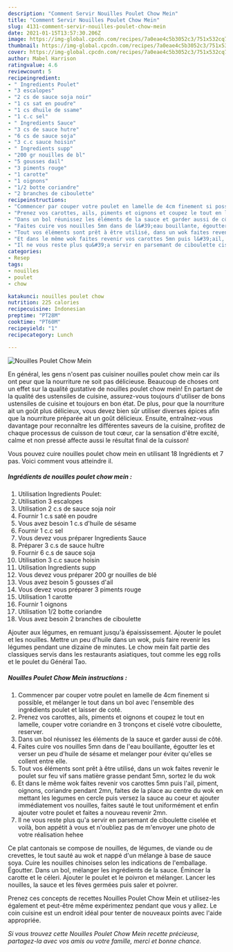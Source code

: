 ```yaml
---
description: "Comment Servir Nouilles Poulet Chow Mein"
title: "Comment Servir Nouilles Poulet Chow Mein"
slug: 4131-comment-servir-nouilles-poulet-chow-mein
date: 2021-01-15T13:57:30.206Z
image: https://img-global.cpcdn.com/recipes/7a0eae4c5b3052c3/751x532cq70/nouilles-poulet-chow-mein-photo-principale-de-la-recette.jpg
thumbnail: https://img-global.cpcdn.com/recipes/7a0eae4c5b3052c3/751x532cq70/nouilles-poulet-chow-mein-photo-principale-de-la-recette.jpg
cover: https://img-global.cpcdn.com/recipes/7a0eae4c5b3052c3/751x532cq70/nouilles-poulet-chow-mein-photo-principale-de-la-recette.jpg
author: Mabel Harrison
ratingvalue: 4.6
reviewcount: 5
recipeingredient:
- " Ingredients Poulet"
- "3 escalopes"
- "2 cs de sauce soja noir"
- "1 cs sat en poudre"
- "1 cs dhuile de ssame"
- "1 c.c sel"
- " Ingredients Sauce"
- "3 cs de sauce hutre"
- "6 cs de sauce soja"
- "3 c.c sauce hoisin"
- " Ingredients supp"
- "200 gr nouilles de bl"
- "5 gousses dail"
- "3 piments rouge"
- "1 carotte"
- "1 oignons"
- "1/2 botte coriandre"
- "2 branches de ciboulette"
recipeinstructions:
- "Commencer par couper votre poulet en lamelle de 4cm finement si possible, et mélanger le tout dans un bol avec l&#39;ensemble des ingrédients poulet et laisser de coté."
- "Prenez vos carottes, ails, piments et oignons et coupez le tout en lamelle, couper votre coriandre en 3 tronçons et ciselé votre ciboulette, reserver."
- "Dans un bol réunissez les éléments de la sauce et garder aussi de côté."
- "Faites cuire vos nouilles 5mn dans de l&#39;eau bouillante, égoutter les et verser un peu d&#39;huile de sésame et melanger pour éviter qu&#39;elles se collent entre elle."
- "Tout vos éléments sont prêt à être utilisé, dans un wok faites revenir le poulet sur feu vif sans matière grasse pendant 5mn, sortez le du wok"
- "Et dans le même wok faites revenir vos carottes 5mn puis l&#39;ail, piment, oignons, coriandre pendant 2mn, faites de la place au centre du wok en mettant les legumes en cercle puis versez la sauce au coeur et ajouter immédiatement vos nouilles, faites sauté le tout uniformément et enfin ajouter votre poulet et faites a nouveau revenir 2mn."
- "Il ne vous reste plus qu&#39;a servir en parsemant de ciboulette ciselée et voilà, bon appétit à vous et n&#39;oubliez pas de m&#39;envoyer une photo de votre réalisation hehee"
categories:
- Resep
tags:
- nouilles
- poulet
- chow

katakunci: nouilles poulet chow 
nutrition: 225 calories
recipecuisine: Indonesian
preptime: "PT28M"
cooktime: "PT60M"
recipeyield: "1"
recipecategory: Lunch

---
```



![Nouilles Poulet Chow Mein](https://img-global.cpcdn.com/recipes/7a0eae4c5b3052c3/751x532cq70/nouilles-poulet-chow-mein-photo-principale-de-la-recette.jpg)

En général, les gens n'osent pas cuisiner nouilles poulet chow mein car ils ont peur que la nourriture ne soit pas délicieuse. Beaucoup de choses ont un effet sur la qualité gustative de nouilles poulet chow mein! En partant de la qualité des ustensiles de cuisine, assurez-vous toujours d'utiliser de bons ustensiles de cuisine et toujours en bon état. De plus, pour que la nourriture ait un goût plus délicieux, vous devez bien sûr utiliser diverses épices afin que la nourriture préparée ait un goût délicieux. Ensuite, entraînez-vous davantage pour reconnaître les différentes saveurs de la cuisine, profitez de chaque processus de cuisson de tout cœur, car la sensation d'être excité, calme et non pressé affecte aussi le résultat final de la cuisson!

<!--inarticleads1-->

Vous pouvez cuire nouilles poulet chow mein en utilisant 18 Ingrédients et 7 pas. Voici comment vous atteindre il.

##### Ingrédients de nouilles poulet chow mein :

1. Utilisation  Ingredients Poulet:
1. Utilisation 3 escalopes
1. Utilisation 2 c.s de sauce soja noir
1. Fournir 1 c.s saté en poudre
1. Vous avez besoin 1 c.s d&#39;huile de sésame
1. Fournir 1 c.c sel
1. Vous devez vous préparer  Ingredients Sauce
1. Préparer 3 c.s de sauce huître
1. Fournir 6 c.s de sauce soja
1. Utilisation 3 c.c sauce hoisin
1. Utilisation  Ingredients supp
1. Vous devez vous préparer 200 gr nouilles de blé
1. Vous avez besoin 5 gousses d&#39;ail
1. Vous devez vous préparer 3 piments rouge
1. Utilisation 1 carotte
1. Fournir 1 oignons
1. Utilisation 1/2 botte coriandre
1. Vous avez besoin 2 branches de ciboulette


Ajouter aux légumes, en remuant jusqu&#39;à épaississement. Ajouter le poulet et les nouilles. Mettre un peu d&#39;huile dans un wok, puis faire revenir les légumes pendant une dizaine de minutes. Le chow mein fait partie des classiques servis dans les restaurants asiatiques, tout comme les egg rolls et le poulet du Général Tao. 

<!--inarticleads2-->

##### Nouilles Poulet Chow Mein instructions :

1. Commencer par couper votre poulet en lamelle de 4cm finement si possible, et mélanger le tout dans un bol avec l&#39;ensemble des ingrédients poulet et laisser de coté.
1. Prenez vos carottes, ails, piments et oignons et coupez le tout en lamelle, couper votre coriandre en 3 tronçons et ciselé votre ciboulette, reserver.
1. Dans un bol réunissez les éléments de la sauce et garder aussi de côté.
1. Faites cuire vos nouilles 5mn dans de l&#39;eau bouillante, égoutter les et verser un peu d&#39;huile de sésame et melanger pour éviter qu&#39;elles se collent entre elle.
1. Tout vos éléments sont prêt à être utilisé, dans un wok faites revenir le poulet sur feu vif sans matière grasse pendant 5mn, sortez le du wok
1. Et dans le même wok faites revenir vos carottes 5mn puis l&#39;ail, piment, oignons, coriandre pendant 2mn, faites de la place au centre du wok en mettant les legumes en cercle puis versez la sauce au coeur et ajouter immédiatement vos nouilles, faites sauté le tout uniformément et enfin ajouter votre poulet et faites a nouveau revenir 2mn.
1. Il ne vous reste plus qu&#39;a servir en parsemant de ciboulette ciselée et voilà, bon appétit à vous et n&#39;oubliez pas de m&#39;envoyer une photo de votre réalisation hehee


Ce plat cantonais se compose de nouilles, de légumes, de viande ou de crevettes, le tout sauté au wok et nappé d&#39;un mélange à base de sauce soya. Cuire les nouilles chinoises selon les indications de l&#39;emballage. Égoutter. Dans un bol, mélanger les ingrédients de la sauce. Émincer la carotte et le céleri. Ajouter le poulet et le poivron et mélanger. Lancer les nouilles, la sauce et les fèves germées puis saler et poivrer. 

<!--inarticleads1-->

<p>
Prenez ces concepts de recettes Nouilles Poulet Chow Mein et utilisez-les également et peut-être même expérimentez pendant que vous y allez. Le coin cuisine est un endroit idéal pour tenter de nouveaux points avec l'aide appropriée.
</p>

<p>
<i>Si vous trouvez cette Nouilles Poulet Chow Mein recette précieuse, partagez-la avec vos amis ou votre famille, merci et bonne chance.</i>
</p>
